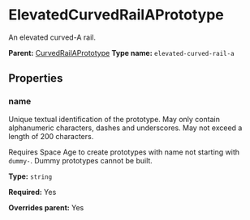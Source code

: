 # ElevatedCurvedRailAPrototype

An elevated curved-A rail.

**Parent:** [CurvedRailAPrototype](CurvedRailAPrototype.md)
**Type name:** `elevated-curved-rail-a`

## Properties

### name

Unique textual identification of the prototype. May only contain alphanumeric characters, dashes and underscores. May not exceed a length of 200 characters.

Requires Space Age to create prototypes with name not starting with `dummy-`. Dummy prototypes cannot be built.

**Type:** `string`

**Required:** Yes

**Overrides parent:** Yes

